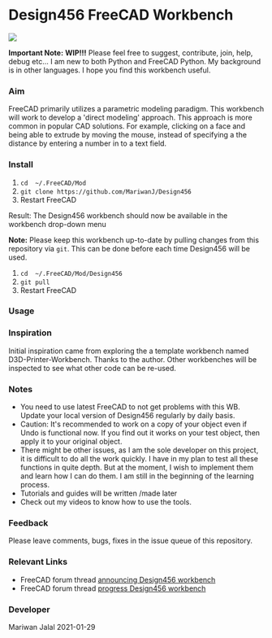 # Design456 FreeCAD Workbench 

[![](http://img.youtube.com/vi/qdzpGQpx94k/0.jpg)](https://www.youtube.com/watch?v=qdzpGQpx94k "Design456 Workbench")

**Important Note:** **WIP!!!** Please feel free to suggest, contribute, join, help, debug etc... I am new to both Python and FreeCAD Python. My background is in other languages. I hope you find this workbench useful.

### Aim 
FreeCAD primarily utilizes a parametric modeling paradigm. This workbench will work to develop a 'direct modeling' approach. This approach is more common in popular CAD solutions. For example, clicking on a face and being able to extrude by moving the mouse, instead of specifying a the distance by entering a number in to a text field.  

### Install 

1. `cd  ~/.FreeCAD/Mod`
2. `git clone https://github.com/MariwanJ/Design456`
3. Restart FreeCAD

Result: The Design456 workbench should now be available in the workbench drop-down menu

**Note:** Please keep this workbench up-to-date by pulling changes from this repository via `git`. This can be done before each time Design456 will be used.  

1. `cd  ~/.FreeCAD/Mod/Design456`
2. `git pull`
3. Restart FreeCAD

### Usage

### Inspiration

Initial inspiration came from exploring the a template workbench named D3D-Printer-Workbench. Thanks to the author. Other workbenches will be inspected to see what other code can be re-used. 

### Notes

- You need to use latest FreeCAD to not get problems with this WB. Update your local version of Design456 regularly by daily basis.
- Caution: It's recommended to work on a copy of your object even if Undo is functional now. If you find out it works on your test object, then apply it to your original object.  
- There might be other issues, as I am the sole developer on this project, it is difficult to do all the work quickly. I have in my plan to test all these functions in quite depth. But at the moment, I wish to implement them and learn how I can do them. I am still in the beginning of the learning process.  
- Tutorials and guides will be written /made later
- Check out my videos to know how to use the tools.   

### Feedback

Please leave comments, bugs, fixes in the issue queue of this repository.

### Relevant Links

* FreeCAD forum thread [announcing Design456 workbench](https://forum.freecadweb.org/viewtopic.php?f=8&t=54893)  
* FreeCAD forum thread [progress Design456 workbench](https://forum.freecadweb.org/viewtopic.php?f=10&t=55866&p=480589#p480589)
### Developer

Mariwan Jalal 2021-01-29
